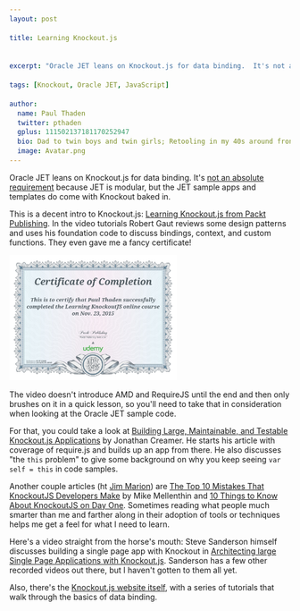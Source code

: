 ```yaml
---
layout: post

title: Learning Knockout.js


excerpt: "Oracle JET leans on Knockout.js for data binding.  It's not an absolute requirement because JET is modular, but..."

tags: [Knockout, Oracle JET, JavaScript]

author:
  name: Paul Thaden
  twitter: pthaden
  gplus: 111502137181170252947 
  bio: Dad to twin boys and twin girls; Retooling in my 40s around front-end dev and JavaScript; Oracle CX Apps Sales Consultant; all-around guy
  image: Avatar.png
---
```


Oracle JET leans on Knockout.js for data binding.  It's [not an absolute requirement](https://blogs.oracle.com/geertjan/entry/data_binding_with_oracle_jet) because JET is modular, but the JET sample apps and templates do come with Knockout baked in.

This is a decent intro to Knockout.js:
[Learning Knockout.js from Packt Publishing](https://www.udemy.com/learning-knockoutjs/learn/#/).  In the video tutorials Robert Gaut reviews some design patterns and uses his foundation code to discuss bindings, context, and custom functions. They even gave me a fancy certificate!

<div class="full zoomable"><img width="300" src="/images/20151123/certificate.jpg"></div>

The video doesn't introduce AMD and RequireJS until the end and then only brushes on it in a quick lesson, so you'll need to take that in consideration when looking at the Oracle JET sample code.

For that, you could take a look at [Building Large, Maintainable, and Testable Knockout.js Applications](https://code.tutsplus.com/tutorials/building-large-maintainable-and-testable-knockoutjs-applications--net-30996) by Jonathan Creamer.  He starts his article with coverage of require.js and builds up an app from there. He also discusses "the `this` problem" to give some background on why you keep seeing `var self = this` in code samples.

Another couple articles (ht [Jim Marion](http://jjmpsj.blogspot.com/)) are [The Top 10 Mistakes That KnockoutJS Developers Make](https://www.airpair.com/knockout/posts/top-10-mistakes-knockoutjs) by Mike Mellenthin and [10 Things to Know About KnockoutJS on Day One](http://www.knockmeout.net/2011/06/10-things-to-know-about-knockoutjs-on.html). Sometimes reading what people much smarter than me and farther along in their adoption of tools or techniques helps me get a feel for what I need to learn.

Here's a video straight from the horse's mouth:  Steve Sanderson himself discusses building a single page app with Knockout in [Architecting large Single Page Applications with Knockout.js](https://vimeo.com/97519516). Sanderson has a few other recorded videos out there, but I haven't gotten to them all yet.

Also, there's the [Knockout.js website itself](http://learn.knockoutjs.com/), with a series of tutorials that walk through the basics of data binding.


